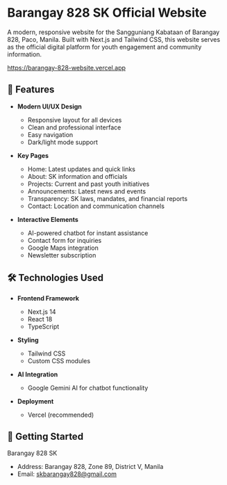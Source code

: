 # Barangay 828 SK Official Website

A modern, responsive website for the Sangguniang Kabataan of Barangay 828, Paco, Manila. Built with Next.js and Tailwind CSS, this website serves as the official digital platform for youth engagement and community information.

https://barangay-828-website.vercel.app

## 🌟 Features

- **Modern UI/UX Design**
  - Responsive layout for all devices
  - Clean and professional interface
  - Easy navigation
  - Dark/light mode support

- **Key Pages**
  - Home: Latest updates and quick links
  - About: SK information and officials
  - Projects: Current and past youth initiatives
  - Announcements: Latest news and events
  - Transparency: SK laws, mandates, and financial reports
  - Contact: Location and communication channels

- **Interactive Elements**
  - AI-powered chatbot for instant assistance
  - Contact form for inquiries
  - Google Maps integration
  - Newsletter subscription

## 🛠️ Technologies Used

- **Frontend Framework**
  - Next.js 14
  - React 18
  - TypeScript

- **Styling**
  - Tailwind CSS
  - Custom CSS modules

- **AI Integration**
  - Google Gemini AI for chatbot functionality

- **Deployment**
  - Vercel (recommended)

## 🚀 Getting Started

Barangay 828 SK
- Address: Barangay 828, Zone 89, District V, Manila
- Email: skbarangay828@gmail.com

